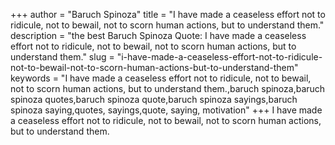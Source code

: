 +++
author = "Baruch Spinoza"
title = "I have made a ceaseless effort not to ridicule, not to bewail, not to scorn human actions, but to understand them."
description = "the best Baruch Spinoza Quote: I have made a ceaseless effort not to ridicule, not to bewail, not to scorn human actions, but to understand them."
slug = "i-have-made-a-ceaseless-effort-not-to-ridicule-not-to-bewail-not-to-scorn-human-actions-but-to-understand-them"
keywords = "I have made a ceaseless effort not to ridicule, not to bewail, not to scorn human actions, but to understand them.,baruch spinoza,baruch spinoza quotes,baruch spinoza quote,baruch spinoza sayings,baruch spinoza saying,quotes, sayings,quote, saying, motivation"
+++
I have made a ceaseless effort not to ridicule, not to bewail, not to scorn human actions, but to understand them.
